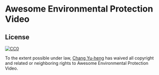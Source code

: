 # Awesome Environmental Protection Video

## License

[![CC0](http://mirrors.creativecommons.org/presskit/buttons/88x31/svg/cc-zero.svg)](https://creativecommons.org/publicdomain/zero/1.0/)

To the extent possible under law, [Chang Yu-heng](http://changyuheng.me/) has waived all copyright and related or neighboring rights to Awesome Environmental Protection Video.

